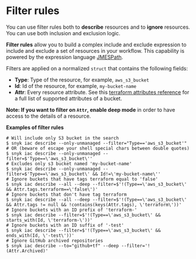 # Filter rules

You can use filter rules both to **describe** resources and to **ignore** resources. You can use both inclusion and exclusion logic.

**Filter rules** allow you to build a complex include and exclude expression to include and exclude a set of resources in your workflow. This capability is powered by the expression language [JMESPath](https://jmespath.org).

Filters are applied on a normalized `struct` that contains the following fields:

* **Type**: Type of the resource, for example, `aws_s3_bucket`
* **Id**: Id of the resource, for example, `my-bucket-name`
* **Attr**: Every resource attribute. See this [terraform attributes reference](https://registry.terraform.io/providers/hashicorp/aws/latest/docs/resources/s3\_bucket#attributes-reference) for a full list of supported attributes of a bucket.

**Note: If you want to filter on `Attr`, enable deep mode** in order to have access to the details of a resource.

**​Examples of filter rules**

```
# Will include only S3 bucket in the search
$ snyk iac describe --only-unmanaged --filter="Type=='aws_s3_bucket'"
# OR (beware of escape your shell special chars between double quotes)
$ snyk iac describe --only-unmanaged --filter=$'Type==\'aws_s3_bucket\''
# Excludes only s3 bucket named 'my-bucket-name'
$ snyk iac describe --only-unmanaged --filter=$'Type==\'aws_s3_bucket\' && Id!=\'my-bucket-name\''
# Ignore buckets that have tags terraform equal to 'false'
$ snyk iac describe --all --deep --filter=$'!(Type==\'aws_s3_bucket\' && Attr.tags.terraform==\'false\')'
# Ignore buckets that don't have tag terraform
$ snyk iac describe --all --deep --filter=$'!(Type==\'aws_s3_bucket\' && Attr.tags != null && !contains(keys(Attr.tags), \'terraform\'))'
# Ignore buckets with an ID prefix of 'terraform-'
$ snyk iac describe --filter=$'!(Type==\'aws_s3_bucket\' && starts_with(Id, \'terraform-\'))'
# Ignore buckets with an ID suffix of '-test'
$ snyk iac describe --filter=$'!(Type==\'aws_s3_bucket\' && ends_with(Id, \'-test\'))'
# Ignore GitHub archived repositories
$ snyk iac describe --to="github+tf" --deep --filter='!(Attr.Archived)'
```
